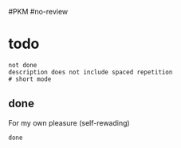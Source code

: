 #PKM #no-review 
# todo

```tasks
not done 
description does not include spaced repetition
# short mode
```


## done 
For my own pleasure (self-rewading)

```tasks
done
```

